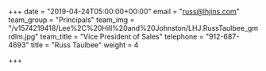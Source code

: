 +++
date = "2019-04-24T05:00:00+00:00"
email = "russ@lhjins.com"
team_group = "Principals"
team_img = "/v1574219418/Lee%2C%20Hill%20and%20Johnston/LHJ.RussTaulbee_gmrdlm.jpg"
team_title = "Vice President of Sales"
telephone = "912-687-4693"
title = "Russ Taulbee"
weight = 4

+++
